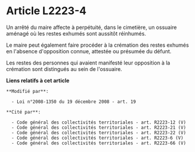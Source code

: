 # Article L2223-4

Un arrêté du maire affecte à perpétuité, dans le cimetière, un ossuaire aménagé où les restes exhumés sont aussitôt
réinhumés. 

Le maire peut également faire procéder à la crémation des restes exhumés en l'absence d'opposition connue, attestée ou
présumée du défunt. 

Les restes des personnes qui avaient manifesté leur opposition à la crémation sont distingués au sein de l'ossuaire.

**Liens relatifs à cet article**

	**Modifié par**:

	  - Loi n°2008-1350 du 19 décembre 2008 - art. 19

	**Cité par**:

	  - Code général des collectivités territoriales - art. R2223-12 (V)
	  - Code général des collectivités territoriales - art. R2223-21 (V)
	  - Code général des collectivités territoriales - art. R2223-22 (V)
	  - Code général des collectivités territoriales - art. R2223-6 (V)
	  - Code général des collectivités territoriales - art. R2223-66 (V)
